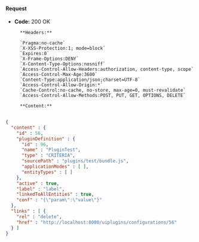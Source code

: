 #### Request

* **Code:** 200 OK

        **Headers:**

        `Pragma:no-cache`
        `X-XSS-Protection:1; mode=block`
        `Expires:0`
        `X-Frame-Options:DENY`
        `X-Content-Type-Options:nosniff`
        `Access-Control-Allow-Headers:authorization, content-type, scope`
        `Access-Control-Max-Age:3600`
        `Content-Type:application/json;charset=UTF-8`
        `Access-Control-Allow-Origin:*`
        `Cache-Control:no-cache, no-store, max-age=0, must-revalidate`
        `Access-Control-Allow-Methods:POST, PUT, GET, OPTIONS, DELETE`

        **Content:**

```json
    
{
  "content" : {
    "id" : 56,
    "pluginDefinition" : {
      "id" : 96,
      "name" : "PluginTest",
      "type" : "CRITERIA",
      "sourcePath" : "plugins/test/bundle.js",
      "applicationModes" : [ ],
      "entityTypes" : [ ]
    },
    "active" : true,
    "label" : "label",
    "linkedToAllEntities" : true,
    "conf" : "{\"param\":\"value\"}"
  },
  "links" : [ {
    "rel" : "delete",
    "href" : "http://localhost:8080/uiplugins/configurations/56"
  } ]
}
```
